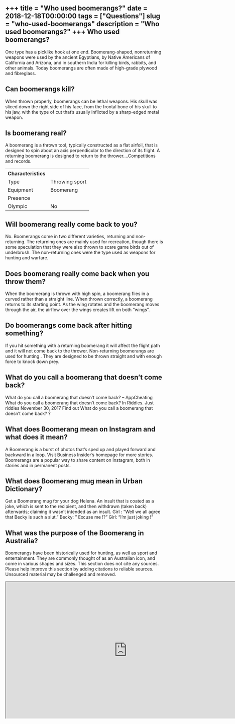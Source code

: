 +++
title = "Who used boomerangs?"
date = 2018-12-18T00:00:00
tags = ["Questions"]
slug = "who-used-boomerangs"
description = "Who used boomerangs?"
+++
Who used boomerangs?
--------------------

One type has a picklike hook at one end. Boomerang-shaped, nonreturning weapons were used by the ancient Egyptians, by Native Americans of California and Arizona, and in southern India for killing birds, rabbits, and other animals. Today boomerangs are often made of high-grade plywood and fibreglass.

Can boomerangs kill?
--------------------

When thrown properly, boomerangs can be lethal weapons. His skull was sliced down the right side of his face, from the frontal bone of his skull to his jaw, with the type of cut that’s usually inflicted by a sharp-edged metal weapon.

Is boomerang real?
------------------

A boomerang is a thrown tool, typically constructed as a flat airfoil, that is designed to spin about an axis perpendicular to the direction of its flight. A returning boomerang is designed to return to the thrower….Competitions and records.

<table><tr><th>Characteristics</th></tr><tr><td>Type</td><td>Throwing sport</td></tr><tr><td>Equipment</td><td>Boomerang</td></tr><tr><td>Presence</td></tr><tr><td>Olympic</td><td>No</td></tr></table>

Will boomerang really come back to you?
---------------------------------------

No. Boomerangs come in two different varieties, returning and non-returning. The returning ones are mainly used for recreation, though there is some speculation that they were also thrown to scare game birds out of underbrush. The non-returning ones were the type used as weapons for hunting and warfare.

Does boomerang really come back when you throw them?
----------------------------------------------------

When the boomerang is thrown with high spin, a boomerang flies in a curved rather than a straight line. When thrown correctly, a boomerang returns to its starting point. As the wing rotates and the boomerang moves through the air, the airflow over the wings creates lift on both “wings”.

Do boomerangs come back after hitting something?
------------------------------------------------

If you hit something with a returning boomerang it will affect the flight path and it will not come back to the thrower. Non-returning boomerangs are used for hunting . They are designed to be thrown straight and with enough force to knock down prey.

What do you call a boomerang that doesn’t come back?
----------------------------------------------------

What do you call a boomerang that doesn’t come back? – AppCheating What do you call a boomerang that doesn’t come back? In Riddles. Just riddles November 30, 2017 Find out What do you call a boomerang that doesn’t come back? ?

What does Boomerang mean on Instagram and what does it mean?
------------------------------------------------------------

A Boomerang is a burst of photos that’s sped up and played forward and backward in a loop. Visit Business Insider’s homepage for more stories. Boomerangs are a popular way to share content on Instagram, both in stories and in permanent posts.

What does Boomerang mug mean in Urban Dictionary?
-------------------------------------------------

Get a Boomerang mug for your dog Helena. An insult that is coated as a joke, which is sent to the recipient, and then withdrawn (taken back) afterwards; claiming it wasn’t intended as an insult. Girl : “Well we all agree that Becky is such a slut.” Becky: ” Excuse me !?” Girl: “I’m just joking !”

What was the purpose of the Boomerang in Australia?
---------------------------------------------------

Boomerangs have been historically used for hunting, as well as sport and entertainment. They are commonly thought of as an Australian icon, and come in various shapes and sizes. This section does not cite any sources. Please help improve this section by adding citations to reliable sources. Unsourced material may be challenged and removed.

<iframe allow="accelerometer; autoplay; clipboard-write; encrypted-media; gyroscope; picture-in-picture" allowfullscreen="" class="__youtube_prefs__  epyt-is-override  no-lazyload" data-no-lazy="1" data-origheight="433" data-origwidth="770" data-skipgform_ajax_framebjll="" height="433" id="_ytid_51185" loading="lazy" src="https://www.youtube.com/embed/jPj53n33F7Q?enablejsapi=1&autoplay=0&cc_load_policy=0&cc_lang_pref=&iv_load_policy=1&loop=0&modestbranding=0&rel=1&fs=1&playsinline=0&autohide=2&theme=dark&color=red&controls=1&" title="YouTube player" width="770"></iframe>